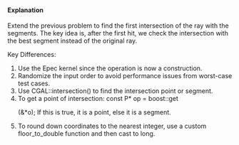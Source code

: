 #### Explanation
Extend the previous problem to find the first intersection of the ray with the segments. 
The key idea is, after the first hit, we check the intersection with the best segment instead of the original ray. 

Key Differences:
1. Use the Epec kernel since the operation is now a construction.
2. Randomize the input order to avoid performance issues from worst-case test cases.
3. Use CGAL::intersection() to find the intersection point or segment.  
4. To get a point of intersection: const P* op = boost::get<P>(&*o);
   If this is true, it is a point, else it is a segment.
5. To round down coordinates to the nearest integer, use a custom floor_to_double function and then cast to long.